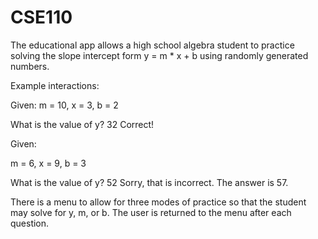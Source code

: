 # CSE110

The educational app allows a high school algebra student to practice solving the slope intercept form y = m * x + b 
using randomly generated numbers.

Example interactions:

Given:
m = 10,
x = 3,
b = 2

What is the value of y? 32
Correct!

Given:

m = 6,
x = 9,
b = 3

What is the value of y? 52
Sorry, that is incorrect. The answer is 57.

There is a menu to allow for three modes of practice so that the student may solve for y, m, or b. 
The user is returned to the menu after each question.
